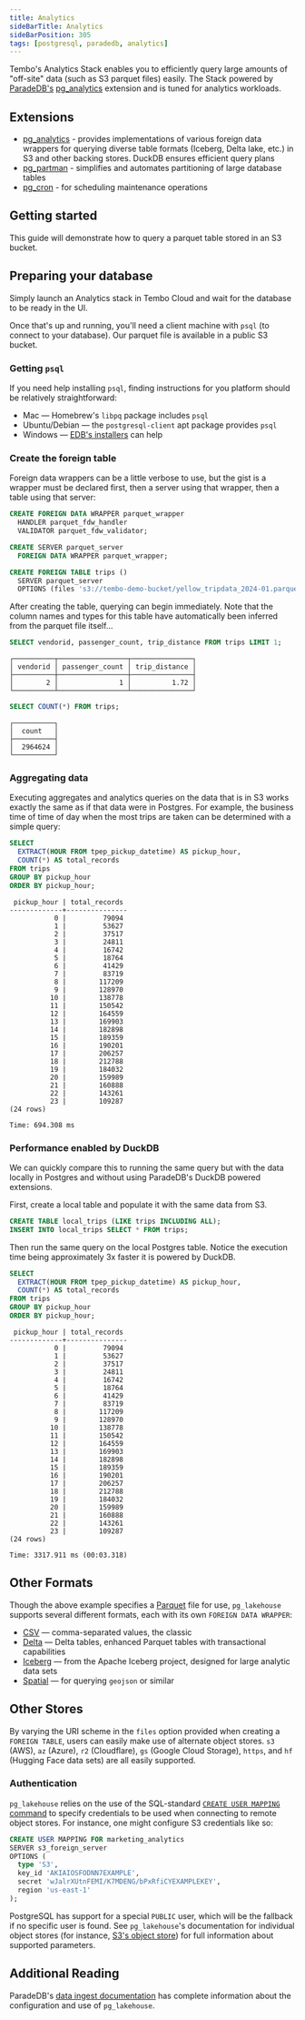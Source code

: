 ```yaml
---
title: Analytics
sideBarTitle: Analytics
sideBarPosition: 305
tags: [postgresql, paradedb, analytics]
---
```


Tembo's Analytics Stack enables you to efficiently query large amounts of "off-site" data (such as S3 parquet files) easily.
 The Stack powered by [ParadeDB's](https://github.com/paradedb/paradedb) [pg_analytics](https://github.com/paradedb/paradedb/tree/dev/pg_analytics) extension and is tuned for analytics workloads.

## Extensions

- [pg_analytics](https://github.com/paradedb/paradedb/tree/dev/pg_analytics) - provides implementations of various foreign data wrappers for querying diverse table formats (Iceberg, Delta lake, etc.) in S3 and other backing stores. DuckDB ensures efficient query plans
- [pg_partman](https://pgt.dev/extensions/pg_partman) - simplifies and automates partitioning of large database tables
- [pg_cron](https://pgt.dev/extensions/pg_cron) - for scheduling maintenance operations

## Getting started

This guide will demonstrate how to query a parquet table stored in an S3 bucket.

## Preparing your database

Simply launch an Analytics stack in Tembo Cloud and wait for the database to be ready in the UI.

Once that's up and running, you'll need a client machine with `psql` (to connect to your database). Our parquet file is available in a public S3 bucket.

### Getting `psql`

If you need help installing `psql`, finding instructions for you platform should be relatively straightforward:

  * Mac — Homebrew's `libpq` package includes `psql`
  * Ubuntu/Debian — the `postgresql-client` apt package provides `psql`
  * Windows — [EDB's installers](https://www.postgresql.org/download/windows/) can help

### Create the foreign table

Foreign data wrappers can be a little verbose to use, but the gist is a wrapper must be declared first, then a server using that wrapper, then a table using that server:

```sql
CREATE FOREIGN DATA WRAPPER parquet_wrapper
  HANDLER parquet_fdw_handler
  VALIDATOR parquet_fdw_validator;

CREATE SERVER parquet_server
  FOREIGN DATA WRAPPER parquet_wrapper;

CREATE FOREIGN TABLE trips ()
  SERVER parquet_server
  OPTIONS (files 's3://tembo-demo-bucket/yellow_tripdata_2024-01.parquet');
```

After creating the table, querying can begin immediately. Note that the column names and types for this table have automatically been inferred from the parquet file itself…

```sql
SELECT vendorid, passenger_count, trip_distance FROM trips LIMIT 1;
```

```plaintext
┌──────────┬─────────────────┬───────────────┐
│ vendorid │ passenger_count │ trip_distance │
├──────────┼─────────────────┼───────────────┤
│        2 │               1 │          1.72 │
└──────────┴─────────────────┴───────────────┘
```

```sql
SELECT COUNT(*) FROM trips;
```

```plaintext
┌──────────┐
│  count   │
├──────────┤
│  2964624 │
└──────────┘
```

### Aggregating data

Executing aggregates and analytics queries on the data that is in S3 works exactly the same as if that data were in Postgres.
 For example, the business time of time of day when the most trips are taken can be determined with a simple query:

```sql
SELECT 
  EXTRACT(HOUR FROM tpep_pickup_datetime) AS pickup_hour,
  COUNT(*) AS total_records
FROM trips
GROUP BY pickup_hour
ORDER BY pickup_hour;
```

```timing
 pickup_hour | total_records 
-------------+---------------
           0 |         79094
           1 |         53627
           2 |         37517
           3 |         24811
           4 |         16742
           5 |         18764
           6 |         41429
           7 |         83719
           8 |        117209
           9 |        128970
          10 |        138778
          11 |        150542
          12 |        164559
          13 |        169903
          14 |        182898
          15 |        189359
          16 |        190201
          17 |        206257
          18 |        212788
          19 |        184032
          20 |        159989
          21 |        160888
          22 |        143261
          23 |        109287
(24 rows)

Time: 694.308 ms
```

### Performance enabled by DuckDB

We can quickly compare this to running the same query but with the data locally in Postgres and without using ParadeDB's DuckDB powered extensions.

First, create a local table and populate it with the same data from S3.

```sql
CREATE TABLE local_trips (LIKE trips INCLUDING ALL);
INSERT INTO local_trips SELECT * FROM trips;
```

Then run the same query on the local Postgres table.
 Notice the execution time being approximately 3x faster it is powered by DuckDB.

```sql
SELECT 
  EXTRACT(HOUR FROM tpep_pickup_datetime) AS pickup_hour,
  COUNT(*) AS total_records
FROM trips
GROUP BY pickup_hour
ORDER BY pickup_hour;
```

```plaintext
 pickup_hour | total_records 
-------------+---------------
           0 |         79094
           1 |         53627
           2 |         37517
           3 |         24811
           4 |         16742
           5 |         18764
           6 |         41429
           7 |         83719
           8 |        117209
           9 |        128970
          10 |        138778
          11 |        150542
          12 |        164559
          13 |        169903
          14 |        182898
          15 |        189359
          16 |        190201
          17 |        206257
          18 |        212788
          19 |        184032
          20 |        159989
          21 |        160888
          22 |        143261
          23 |        109287
(24 rows)

Time: 3317.911 ms (00:03.318)
```

## Other Formats

Though the above example specifies a [Parquet](https://docs.paradedb.com/ingest/import/parquet) file for use, `pg_lakehouse` supports several different formats, each with its own `FOREIGN DATA WRAPPER`:

- [CSV](https://docs.paradedb.com/ingest/import/csv) — comma-separated values, the classic
- [Delta](https://docs.paradedb.com/ingest/import/delta) — Delta tables, enhanced Parquet tables with transactional capabilities
- [Iceberg](https://docs.paradedb.com/ingest/import/iceberg) — from the Apache Iceberg project, designed for large analytic data sets
- [Spatial](https://docs.paradedb.com/ingest/import/spatial) — for querying `geojson` or similar

## Other Stores

By varying the URI scheme in the `files` option provided when creating a `FOREIGN TABLE`, users can easily make use of alternate object stores. `s3` (AWS), `az` (Azure), `r2` (Cloudflare), `gs` (Google Cloud Storage), `https`, and `hf` (Hugging Face data sets) are all easily supported.

### Authentication

`pg_lakehouse` relies on the use of the SQL-standard [`CREATE USER MAPPING` command](https://www.postgresql.org/docs/current/sql-createusermapping.html) to specify credentials to be used when connecting to remote object stores. For instance, one might configure S3 credentials like so:

```sql
CREATE USER MAPPING FOR marketing_analytics
SERVER s3_foreign_server
OPTIONS (
  type 'S3',
  key_id 'AKIAIOSFODNN7EXAMPLE',
  secret 'wJalrXUtnFEMI/K7MDENG/bPxRfiCYEXAMPLEKEY',
  region 'us-east-1'
);
```

PostgreSQL has support for a special `PUBLIC` user, which will be the fallback if no specific user is found. See `pg_lakehouse`'s documentation for individual object stores (for instance, [S3's object store](https://docs.paradedb.com/ingest/object_stores/s3)) for full information about supported parameters.

## Additional Reading

ParadeDB's [data ingest documentation](https://docs.paradedb.com/ingest/quickstart) has complete information about the configuration and use of `pg_lakehouse`.
